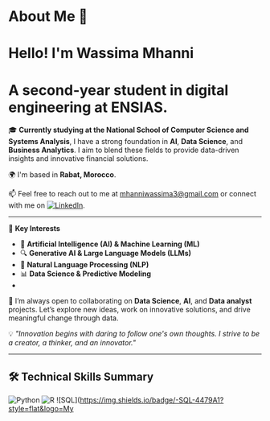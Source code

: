 # About Me 👋  
Hello! I'm **Wassima Mhanni**  
============================  

**A second-year student in digital engineering at ENSIAS.**  
======================================================  

🎓 **Currently studying at the National School of Computer Science and Systems Analysis**, I have a strong foundation in **AI**, **Data Science**, and **Business Analytics**. I aim to blend these fields to provide data-driven insights and innovative financial solutions. 

🌍 I'm based in **Rabat, Morocco**.

📫 Feel free to reach out to me at [mhanniwassima3@gmail.com](mailto:mhanniwassima3@gmail.com) or connect with me on [![LinkedIn](https://img.shields.io/badge/-LinkedIn-blue?style=flat&logo=Linkedin&logoColor=white)](https://www.linkedin.com/in/wassima-mhanni-a20270250/).

---

🧠 **Key Interests**  
- 🤖 **Artificial Intelligence (AI) & Machine Learning (ML)**  
- 🔍 **Generative AI & Large Language Models (LLMs)**  
- 💬 **Natural Language Processing (NLP)**  
- 📊 **Data Science & Predictive Modeling**
- 
🤝 I’m always open to collaborating on **Data Science**, **AI**, and **Data analyst** projects. Let’s explore new ideas, work on innovative solutions, and drive meaningful change through data.

💡 *"Innovation begins with daring to follow one's own thoughts. I strive to be a creator, a thinker, and an innovator."*

---

## 🛠️ Technical Skills Summary

![Python](https://img.shields.io/badge/-Python-3776AB?style=flat&logo=python&logoColor=white) 
![R](https://img.shields.io/badge/-R-276DC3?style=flat&logo=r&logoColor=white)
![SQL](https://img.shields.io/badge/-SQL-4479A1?style=flat&logo=My
